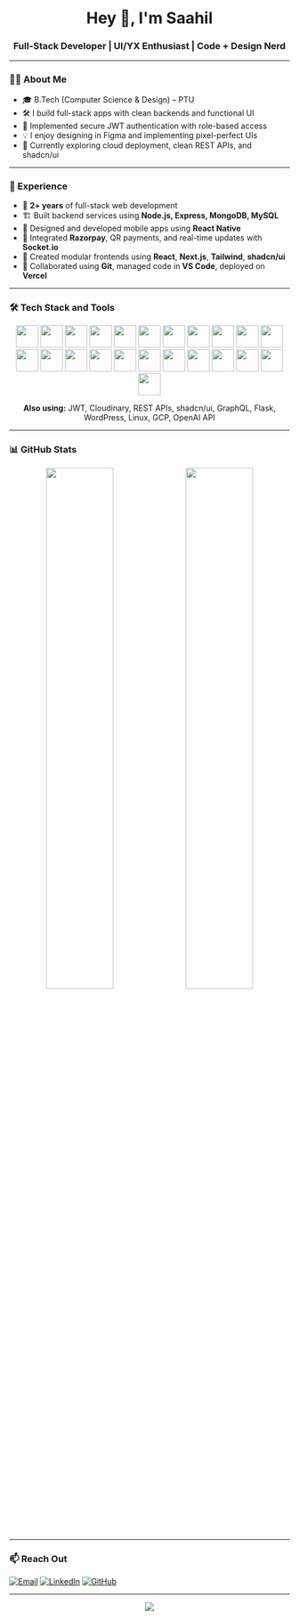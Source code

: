 <h1 align="center">Hey 👋, I'm Saahil</h1>
<h3 align="center">Full-Stack Developer | UI/YX Enthusiast | Code + Design Nerd</h3>

---

### 👨‍💻 About Me

- 🎓 B.Tech (Computer Science & Design) – PTU  
- 🛠 I build full-stack apps with clean backends and functional UI  
- 🔐 Implemented secure JWT authentication with role-based access  
- 💡 I enjoy designing in Figma and implementing pixel-perfect UIs  
- 🌱 Currently exploring cloud deployment, clean REST APIs, and shadcn/ui

---

### 🚀 Experience

- 🧠 **2+ years** of full-stack web development  
- 🏗 Built backend services using **Node.js, Express, MongoDB, MySQL**  
- 📱 Designed and developed mobile apps using **React Native**  
- 🔗 Integrated **Razorpay**, QR payments, and real-time updates with **Socket.io**  
- 🧾 Created modular frontends using **React**, **Next.js**, **Tailwind**, **shadcn/ui**  
- 💬 Collaborated using **Git**, managed code in **VS Code**, deployed on **Vercel**

---

### 🛠 Tech Stack and Tools

<p align="center">
  <img src="https://cdn.jsdelivr.net/gh/devicons/devicon/icons/cplusplus/cplusplus-original.svg" height="40" />
  <img src="https://cdn.jsdelivr.net/gh/devicons/devicon/icons/python/python-original.svg" height="40" />
  <img src="https://cdn.jsdelivr.net/gh/devicons/devicon/icons/html5/html5-original.svg" height="40" />
  <img src="https://cdn.jsdelivr.net/gh/devicons/devicon/icons/css3/css3-original.svg" height="40" />
  <img src="https://cdn.jsdelivr.net/gh/devicons/devicon/icons/javascript/javascript-original.svg" height="40" />
  <img src="https://cdn.jsdelivr.net/gh/devicons/devicon/icons/typescript/typescript-original.svg" height="40" />
  <img src="https://cdn.jsdelivr.net/gh/devicons/devicon/icons/react/react-original.svg" height="40" />
  <img src="https://cdn.jsdelivr.net/gh/devicons/devicon/icons/nextjs/nextjs-original.svg" height="40" />
  <img src="https://cdn.jsdelivr.net/gh/devicons/devicon/icons/nodejs/nodejs-original.svg" height="40" />
  <img src="https://cdn.jsdelivr.net/gh/devicons/devicon/icons/express/express-original.svg" height="40" />
  <img src="https://cdn.jsdelivr.net/gh/devicons/devicon/icons/mongodb/mongodb-original.svg" height="40" />
  <img src="https://cdn.jsdelivr.net/gh/devicons/devicon/icons/mysql/mysql-original.svg" height="40" />
  <img src="https://cdn.jsdelivr.net/gh/devicons/devicon/icons/firebase/firebase-plain.svg" height="40" />
  <img src="https://cdn.jsdelivr.net/gh/devicons/devicon/icons/tailwindcss/tailwindcss-plain.svg" height="40" />
  <img src="https://cdn.jsdelivr.net/gh/devicons/devicon/icons/bootstrap/bootstrap-original.svg" height="40" />
  <img src="https://cdn.jsdelivr.net/gh/devicons/devicon/icons/github/github-original.svg" height="40" />
  <img src="https://cdn.jsdelivr.net/gh/devicons/devicon/icons/git/git-original.svg" height="40" />
  <img src="https://cdn.jsdelivr.net/gh/devicons/devicon/icons/figma/figma-original.svg" height="40" />
  <img src="https://cdn.jsdelivr.net/gh/devicons/devicon/icons/photoshop/photoshop-plain.svg" height="40" />
  <img src="https://cdn.jsdelivr.net/gh/devicons/devicon/icons/vscode/vscode-original.svg" height="40" />
  <img src="https://cdn.jsdelivr.net/gh/devicons/devicon/icons/postman/postman-icon.svg" height="40" />
  <img src="https://cdn.jsdelivr.net/gh/devicons/devicon/icons/docker/docker-original.svg" height="40" />
  <img src="https://cdn.jsdelivr.net/gh/devicons/devicon/icons/kubernetes/kubernetes-plain.svg" height="40" />
</p>

<p align="center">
  <strong>Also using:</strong> JWT, Cloudinary, REST APIs, shadcn/ui, GraphQL, Flask, WordPress, Linux, GCP, OpenAI API
</p>

---

### 📊 GitHub Stats

<p align="center">
  <img src="https://github-readme-stats.vercel.app/api?username=saahil0708&show_icons=true&theme=dark&hide_title=false&count_private=true" width="49%" />
  <img src="https://github-readme-streak-stats.herokuapp.com?user=saahil0708&theme=dark" width="49%" />
</p>

---

### 📫 Reach Out

[![Email](https://img.shields.io/badge/-saahil.ind.dgp@gmail.com-D14836?style=flat-square&logo=gmail&logoColor=white)](mailto:saahil.ind.dgp@gmail.com)
[![LinkedIn](https://img.shields.io/badge/-LinkedIn-blue?style=flat-square&logo=linkedin&logoColor=white)](https://linkedin.com/in/your-profile)
[![GitHub](https://img.shields.io/badge/-GitHub-black?style=flat-square&logo=github)](https://github.com/saahil0708)

---

<p align="center">
  <img src="https://komarev.com/ghpvc/?username=saahil0708&label=Profile%20Views&color=blue&style=flat" />
</p>
